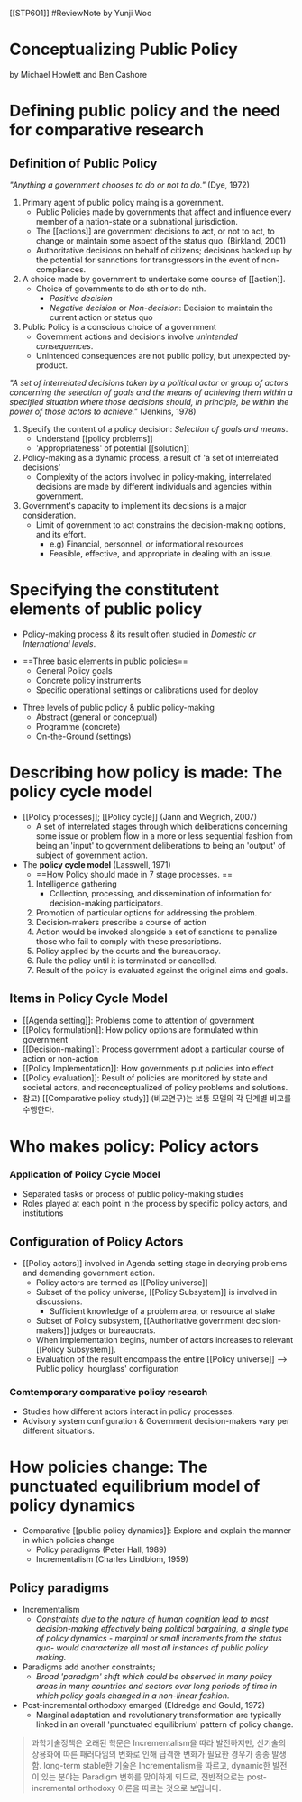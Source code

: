 [[STP601]] #ReviewNote by Yunji Woo
# **Conceptualizing Public Policy**
by Michael Howlett and Ben Cashore

# Defining public policy and the need for comparative research
## Definition of Public Policy
*"Anything a government chooses to do or not to do."* (Dye, 1972)
1. Primary agent of public policy maing is a government. 
	* Public Policies made by governments that affect and influence every member of a nation-state or a subnational jurisdiction.
	* The [[actions]] are government decisions to act, or not to act, to change or maintain some aspect of the status quo. (Birkland, 2001)
	* Authoritative decisions on behalf of citizens; decisions backed up by the potential for sannctions for transgressors in the event of non-compliances. 
2. A choice made by government to undertake some course of [[action]]. 
	- Choice of governments to do sth or to do nth. 
		- *Positive decision*
		- *Negative decision* or *Non-decision*: Decision to maintain the current action or status quo
3. Public Policy is a conscious choice of a government
	- Government actions and decisions involve *unintended consequences*. 
	- Unintended consequences are not public policy, but unexpected by-product. 

*"A set of interrelated decisions taken by a political actor or group of actors concerning the selection of goals and the means of achieving them within a specified situation where those decisions should, in principle, be within the power of those actors to achieve."* (Jenkins, 1978)
1. Specify the content of a policy decision: *Selection of goals and means*. 
	- Understand [[policy problems]]
	- 'Appropriateness' of potential [[solution]]
2. Policy-making as a dynamic process, a result of 'a set of interrelated decisions'
	- Complexity of the actors involved in policy-making, interrelated decisions are made by different individuals and agencies within government. 
3. Government's capacity to implement its decisions is a major consideration. 
	- Limit of government to act constrains the decision-making options, and its effort. 
		- e.g) Financial, personnel, or informational resources
		- Feasible, effective, and appropriate in dealing with an issue. 
# Specifying the constitutent elements of public policy 
* Policy-making process & its result often studied in *Domestic or International levels*.
- ==Three basic elements in public policies==
	* General Policy goals
	* Concrete policy instruments
	* Specific operational settings or calibrations used for deploy
* Three levels of public policy & public policy-making
	* Abstract (general or conceptual)
	* Programme (concrete)
	* On-the-Ground (settings)
# Describing how policy is made: The policy cycle model 
 * [[Policy processes]]; [[Policy cycle]] (Jann and Wegrich, 2007)
	 * A set of interrelated stages through which deliberations concerning some issue or problem flow in a more or less sequential fashion from being an 'input' to government deliberations to being an 'output' of subject of government action. 
 * The **policy cycle model** (Lasswell, 1971)
	 * ==How Policy should made in 7 stage processes. ==
	 1. Intelligence gathering
		 * Collection, processing, and dissemination of information for decision-making participators. 
	2. Promotion of particular options for addressing the problem.
	3. Decision-makers prescribe a course of action
	4. Action would be invoked alongside a set of sanctions to penalize those who fail to comply with these prescriptions. 
	5. Policy applied by the courts and the bureaucracy.
	6. Rule the policy until it is terminated or cancelled. 
	7. Result of the policy is evaluated against the original aims and goals. 
## Items in Policy Cycle Model 
* [[Agenda setting]]: Problems come to attention of government
* [[Policy formulation]]: How policy options are formulated within government
* [[Decision-making]]: Process government adopt a particular course of action or non-action
* [[Policy Implementation]]: How governments put policies into effect
* [[Policy evaluation]]: Result of policies are monitored by state and societal actors, and reconceptualized of policy problems and solutions. 
* 참고) [[Comparative policy study]] (비교연구)는 보통 모델의 각 단계별 비교를 수행한다. 

# Who makes policy: Policy actors
### Application of Policy Cycle Model
* Separated tasks or process of public policy-making studies
* Roles played at each point in the process by specific policy actors, and institutions 

## Configuration of Policy Actors
* [[Policy actors]] involved in Agenda setting stage in decrying problems and demanding government action.
	* Policy actors are termed as [[Policy universe]] 
	* Subset of the policy universe, [[Policy Subsystem]] is involved in discussions.
		* Sufficient knowledge of a problem area, or resource at stake
	* Subset of Policy subsystem, [[Authoritative government decision-makers]] judges or bureaucrats.
	* When Implementation begins, number of actors increases to relevant [[Policy Subsystem]].
	* Evaluation of the result encompass the entire [[Policy universe]]
--> Public policy 'hourglass' configuration

### Comtemporary comparative policy research
* Studies how different actors interact in policy processes.
* Advisory system configuration & Government decision-makers vary per different situations. 

# How policies change: The punctuated equilibrium model of policy dynamics
* Comparative [[public policy dynamics]]: Explore and explain the manner in which policies change
	* Policy paradigms (Peter Hall, 1989)
	* Incrementalism (Charles Lindblom, 1959)
## Policy paradigms
* Incrementalism
	* *Constraints due to the nature of human cognition lead to most decision-making effectively being political bargaining, a single type of policy dynamics - marginal or small increments from the status quo- would characterize all most all instances of public policy making.*
* Paradigms add another constraints;
	* *Broad 'paradigm' shift which could be observed in many policy areas in many countries and sectors over long periods of time in which policy goals changed in a non-linear fashion.*
* Post-incremental orthodoxy emarged (Eldredge and Gould, 1972)
	* Marginal adaptation and revolutionary transformation are typically linked in an overall 'punctuated equilibrium' pattern of policy change. 
> 과학기술정책은 오래된 학문은 Incrementalism을 따라 발전하지만, 신기술의 상용화에 따른 패러다임의 변화로 인해 급격한 변화가 필요한 경우가 종종 발생함. long-term stable한 기술은 Incrementalism을 따르고, dynamic한 발전이 있는 분야는 Paradigm 변화를 맞이하게 되므로, 전반적으로는 post-incremental orthodoxy 이론을 따르는 것으로 보입니다. 

